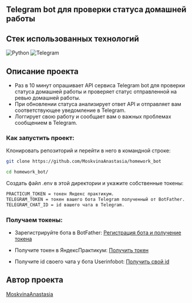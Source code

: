 ## Telegram bot для проверки статуса домашней работы

## Стек использованных технологий
![Python](https://img.shields.io/badge/Python-3776AB?style=for-the-badge&logo=python&logoColor=white)
![Telegram](https://img.shields.io/badge/Telegram-2CA5E0?style=for-the-badge&logo=telegram&logoColor=white)

## Описание проекта
- Раз в 10 минут опрашивает API сервиса Telegram bot для проверки статуса домашней работы и проверяет статус отправленной на ревью домашней работы.
- При обновлении статуса анализирует ответ API и отправляет вам соответствующее уведомление в Telegram.
- Логгирует свою работу и сообщает вам о важных проблемах сообщением в Telegram.

### Как запустить проект:
Клонировать репозиторий и перейти в него в командной строке:
```bash
git clone https://github.com/MoskvinaAnastasia/homework_bot
```
```bash
cd homework_bot/
```
Создать файл .env в этой директории и укажите собственные токены:
```bash
PRACTICUM_TOKEN = токен Яндекс практикум.
TELEGRAM_TOKEN = токен вашего бота Telegram полученный от BotFather.
TELEGRAM_CHAT_ID = id вашего чата в Telegram.
```

### Получаем токены:
- Зарегистрируйте бота в BotFather:
[Регистрация бота и получение токена](https://t.me/BotFather)

- Получите токен в ЯндексПрактикум:
[Получить токен](https://oauth.yandex.ru/authorize?response_type=token&client_id=1d0b9dd4d652455a9eb710d450ff456a)

- Получите id своего чата у бота Userinfobot:
[Получить свой id](https://t.me/userinfobot)

## Автор проекта
[MoskvinaAnastasia](https://github.com/MoskvinaAnastasia/)